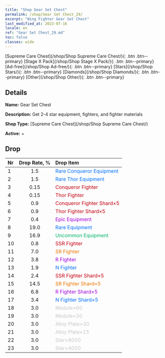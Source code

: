 ```yaml
---
title: "Shop Gear Set Chest"
permalink: /shop/Gear Set Chest_29/
excerpt: "Wing Fighter Gear Set Chest"
last_modified_at: 2023-07-16
locale: en
ref: "Gear Set Chest_29.md"
toc: false
classes: wide
---
```



  [Supreme Care Chest](/shop/Shop Supreme Care Chest/){: .btn .btn--primary}   [Stage X Pack](/shop/Shop Stage X Pack/){: .btn .btn--primary}   [Ad-free](/shop/Shop Ad-free/){: .btn .btn--primary}   [Stars](/shop/Shop Stars/){: .btn .btn--primary}   [Diamonds](/shop/Shop Diamonds/){: .btn .btn--primary}   [Other](/shop/Shop Other/){: .btn .btn--primary} 

## Details

 **Name:** Gear Set Chest 

 **Description:** Get 2-4 star equipment, fighters, and fighter materials

 **Shop Type:** [Supreme Care Chest](/shop/Shop Supreme Care Chest/)

 **Active:** + 

## Drop

  |  Nr | Drop Rate, %  |    Drop Item     |
  |:----|:-------------:|:-----------------|
  | 1 | 1.5 | <span style="color: #006ffd">Rare Conqueror Equipment</span><br/><span style="color: #ffffff;"></span> | 
  | 2 | 1.5 | <span style="color: #006ffd">Rare Thor Equipment</span><br/><span style="color: #ffffff;"></span> | 
  | 3 | 0.15 | <span style="color: #c2000e">Conqueror Fighter</span><br/><span style="color: #ffffff;"></span> | 
  | 4 | 0.15 | <span style="color: #c2000e">Thor Fighter</span><br/><span style="color: #ffffff;"></span> | 
  | 5 | 0.9 | <span style="color: #c2000e">Conqueror Fighter Shard×5</span><br/><span style="color: #ffffff;"></span> | 
  | 6 | 0.9 | <span style="color: #c2000e">Thor Fighter Shard×5</span><br/><span style="color: #ffffff;"></span> | 
  | 7 | 0.4 | <span style="color: #9f00d7">Epic Equipment</span><br/><span style="color: #ffffff;"></span> | 
  | 8 | 19.0 | <span style="color: #006ffd">Rare Equipment</span><br/><span style="color: #ffffff;"></span> | 
  | 9 | 16.9 | <span style="color: #00b36d">Uncommon Equipment</span><br/><span style="color: #ffffff;"></span> | 
  | 10 | 0.8 | <span style="color: #c2000e">SSR Fighter</span><br/><span style="color: #ffffff;"></span> | 
  | 11 | 7.0 | <span style="color: #ea7500">SR Fighter</span><br/><span style="color: #ffffff;"></span> | 
  | 12 | 3.8 | <span style="color: #9f00d7">R Fighter</span><br/><span style="color: #ffffff;"></span> | 
  | 13 | 1.9 | <span style="color: #006ffd">N Fighter</span><br/><span style="color: #ffffff;"></span> | 
  | 14 | 2.4 | <span style="color: #c2000e">SSR Fighter Shard×5</span><br/><span style="color: #ffffff;"></span> | 
  | 15 | 14.5 | <span style="color: #ea7500">SR Fighter Shard×5</span><br/><span style="color: #ffffff;"></span> | 
  | 16 | 6.8 | <span style="color: #9f00d7">R Fighter Shard×5</span><br/><span style="color: #ffffff;"></span> | 
  | 17 | 3.4 | <span style="color: #006ffd">N Fighter Shard×5</span><br/><span style="color: #ffffff;"></span> | 
  | 18 | 3.0 | <span style="color: #c7c7c7">Module×60</span><br/><span style="color: #ffffff;"></span> | 
  | 19 | 3.0 | <span style="color: #c7c7c7">Module×30</span><br/><span style="color: #ffffff;"></span> | 
  | 20 | 3.0 | <span style="color: #c7c7c7">Alloy Plate×30</span><br/><span style="color: #ffffff;"></span> | 
  | 21 | 3.0 | <span style="color: #c7c7c7">Alloy Plate×15</span><br/><span style="color: #ffffff;"></span> | 
  | 22 | 3.0 | <span style="color: #c7c7c7">Star×8000</span><br/><span style="color: #ffffff;"></span> | 
  | 23 | 3.0 | <span style="color: #c7c7c7">Star×4000</span><br/><span style="color: #ffffff;"></span> | 

